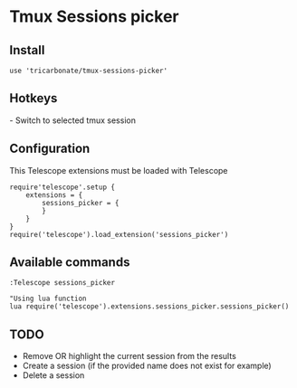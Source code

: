 # Tmux Sessions picker

## Install
```
use 'tricarbonate/tmux-sessions-picker'
```

## Hotkeys
<CR> - Switch to selected tmux session


## Configuration
This Telescope extensions must be loaded with Telescope
```
require'telescope'.setup {
    extensions = {
        sessions_picker = {
        }
    }
}
require('telescope').load_extension('sessions_picker')
```


## Available commands
```
:Telescope sessions_picker

"Using lua function
lua require('telescope').extensions.sessions_picker.sessions_picker()
```


## TODO
- Remove OR highlight the current session from the results
- Create a session (if the provided name does not exist for example)
- Delete a session 

